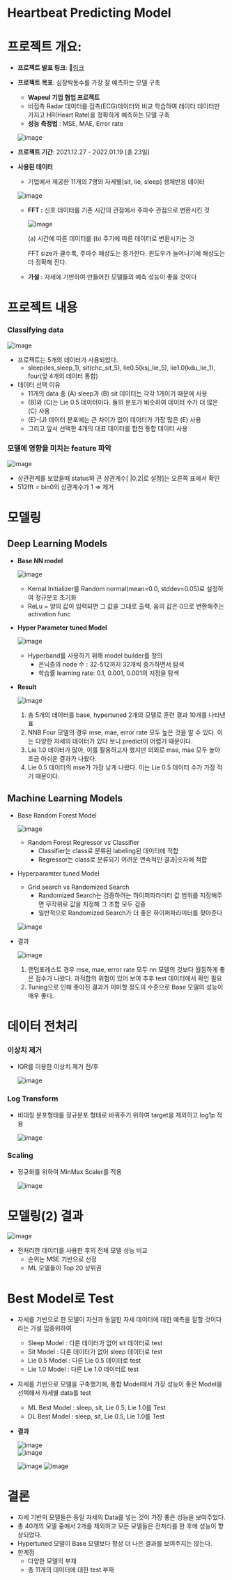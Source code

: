 
# Heartbeat Predicting Model

# **프로젝트 개요:**

- **프로젝트 발표 링크**: 🔗[링크](https://drive.google.com/file/d/1wEOWgdYFZ2FlBOzrhFG3_5lW_qhbrchW/view?usp=sharing)
- **프로젝트 목표**:  심장박동수를 가장 잘 예측하는 모델 구축
    - **Wapeul 기업 협업 프로젝트**
    - 비접촉 Radar 데이터를 접촉(ECG)데이터와 비교 학습하여 레이더 데이터만 가지고 HR(Heart Rate)을 정확하게 예측하는 모델 구축
    - **성능 측정법** : MSE, MAE, Error rate
    
    ![image](https://user-images.githubusercontent.com/86962114/163170683-f7751a58-2889-410e-b50d-6440ce19af78.png)
    
- **프로젝트 기간**: 2021.12.27 - 2022.01.19 [총 23일]
- **사용된 데이터**
    - 기업에서 제공한 11개의 7명의 자세별[sit, lie, sleep] 생체반응 데이터
    
    ![image](https://user-images.githubusercontent.com/86962114/163170706-eef76c93-f1e1-4c39-802a-01eeb6fb6986.png)
    
    - **FFT :**  신호 데이터를 기존 시간의 관점에서 주파수 관점으로 변환시킨 것
        
        ![image](https://user-images.githubusercontent.com/86962114/163170746-770967ba-da78-404e-aafa-4207b508d313.png)
        
        (a) 시간에 따른 데이터를 (b) 주기에 따른 데이터로 변환시키는 것
        
        FFT size가 클수록, 주파수 해상도는 증가한다. 윈도우가 늘어나기에 해상도는 더 정확해 진다. 
        
    - **가설** : 자세에 기반하여 만들어진 모델들의 예측 성능이 좋을 것이다

# **프로젝트 내용**

### Classifying data

![image](https://user-images.githubusercontent.com/86962114/163170785-8d60f3ea-adc4-4717-8ec3-6e8139ed1e63.png)

- 프로젝트는 5개의 데이터가 사용되었다.
    - sleep(les_sleep_1), sit(chc_sit_5), lie0.5(ksj_lie_5), lie1.0(kdu_lie_1), four(앞 4개의 데이터 통합)
- 데이터 선택 이유
    - 11개의 data 중 (A) sleep과 (B) sit 데이터는 각각 1개이기 때문에 사용
    - (B)와 (C)는 Lie 0.5 데이터이다. 둘의 분포가 비슷하여 데이터 수가 더 많은 (C) 사용
    - (E)-(J) 데이터 분포에는 큰 차이가 없어 데이터가 가장 많은 (E) 사용
    - 그리고 앞서 선택한 4개의 대표 데이터를 합친 통합 데이터 사용

### 모델에 영향을 미치는 feature 파악

![image](https://user-images.githubusercontent.com/86962114/163170874-17161a68-2396-465d-873e-62270660da61.png)

- 상관관계를 보았을때 status와 큰 상관계수[ |0.2|로 설정]는 오른쪽 표에서 확인
- 512fft = bin0의 상관계수가 1 ⇒ 제거

# 모델링

## Deep Learning Models

- **Base NN model**
    
    ![image](https://user-images.githubusercontent.com/86962114/163170958-9887e372-c96a-4688-8579-633fac91a5c6.png)
    
    - Kernal Initializer를 Random normal(mean=0.0, stddev=0.05)로 설정하여 정규분포 초기화
    - ReLu = 양의 값이 입력되면 그 값을 그대로 출력, 음의 값은 0으로 변환해주는 activation func
- **Hyper Parameter tuned Model**
    
    ![image](https://user-images.githubusercontent.com/86962114/163170987-052a2146-1e68-4554-bbaf-cdbd3b8cbf7a.png)
    
    - Hyperband를 사용하기 위해 model builder를 정의
        - 은닉층의 node 수 : 32-512까지 32개씩 증가하면서 탐색
        - 학습률 learning rate: 0.1, 0.001, 0.001의 지점을 탐색
- **Result**
    
    ![image](https://user-images.githubusercontent.com/86962114/163171001-3cfe72de-3ae5-4ab3-b1ec-60aa12e6a298.png)
    
    1. 총 5개의 데이터를 base, hypertuned 2개의 모델로 훈련 결과 10개를 나타낸 표
    2. NNB Four 모델의 경우 mse, mae, error rate 모두 높은 것을 알 수 있다. 이는 다양한 자세의 데이터가 있다 보니 predict이 어렵기 때문이다. 
    3. Lie 1.0 데이터가 많아, 이를 활용하고자 했지만 의외로 mse, mae 모두 높아 조금 아쉬운 결과가 나왔다.
    4. Lie 0.5 데이터의 mse가 가장 낮게 나왔다. 이는 Lie 0.5 데이터 수가 가장 적기 때문이다. 

## Machine Learning Models

- Base Random Forest Model
    
    ![image](https://user-images.githubusercontent.com/86962114/163171040-53e0e992-8396-4ef4-bb19-7ff4448bda79.png)
    
    - Random Forest Regressor vs Classifier
        - Classifier는 class로 분류된 labeling된 데이터에 적합
        - Regressor는 class로 분류되기 어려운 연속적인 결과|숫자에 적합
- Hyperparamter tuned Model
    - Grid search vs Randomized Search
        - Randomized Search는 검증하려는 하이퍼파라미터 값 범위를 지정해주면 무작위로 값을 지정해 그 조합 모두 검증
        - 일반적으로 Randomized Search가 더 좋은 하이퍼파라미터를 찾아준다
    
    ![image](https://user-images.githubusercontent.com/86962114/163171129-ebbe8c04-caed-4a19-834d-e0148c023550.png)
    
- 결과
    
    ![image](https://user-images.githubusercontent.com/86962114/163171152-8f6acf0d-667b-4f86-a29e-a5e91f6b386c.png)
    
    1. 랜덤포레스트 경우 mse, mae, error rate 모두 nn 모델의 것보다 월등하게 좋은 점수가 나왔다. 과적합의 위험이 있어 보여 추후 test 데이터에서 확인 필요
    2. Tuning으로 인해 좋아진 결과가 미미할 정도의 수준으로 Base 모델의 성능이 매우 좋다. 

# 데이터 전처리

### 이상치 제거

- IQR를 이용한 이상치 제거 전/후
    
    ![image](https://user-images.githubusercontent.com/86962114/163171200-200f800a-e6eb-49ad-b7c8-a0b717d40c95.png)
    

### Log Transform

- 비대칭 분포형태를 정규분포 형태로 바꿔주기 위하여 target을 제외하고 log1p 적용

    ![image](https://user-images.githubusercontent.com/86962114/163171244-aa16cb64-be50-47ea-84ea-b6481c5fef0d.png)


### Scaling

- 정규화를 위하여 MinMax Scaler를 적용

    ![image](https://user-images.githubusercontent.com/86962114/163171273-283c7194-0fff-4c36-9f92-c31fb7d97389.png)


# 모델링(2) 결과

![image](https://user-images.githubusercontent.com/86962114/163171293-67d1a036-816a-4c10-ae4c-8d7988efc5b8.png)

- 전처리한 데이터를 사용한 후의 전체 모델 성능 비교
    - 순위는 MSE 기반으로 선정
    - ML 모델들이 Top 20 상위권

# Best Model로 Test

- 자세를 기반으로 한 모델이 자신과 동일한 자세 데이터에 대한 예측을 잘할 것이다라는 가설 입증위하여
    - Sleep Model : 다른 데이터가 없어 sit 데이터로 test
    - Sit Model : 다른 데이터가 없어 sleep 데이터로 test
    - Lie 0.5 Model : 다른 Lie 0.5 데이터로 test
    - Lie 1.0 Model : 다른 Lie 1.0 데이터로 test
- 자세를 기반으로 모델을 구축했기에, 통합 Model에서 가장 성능이 좋은 Model을 선택해서 자세별 data를 test
    - ML Best Model : sleep, sit, Lie 0.5, Lie 1.0를 Test
    - DL Best Model : sleep, sit, Lie 0.5, Lie 1.0를 Test
- **결과**
    
    ![image](https://user-images.githubusercontent.com/86962114/163171344-a5a7ab05-29de-4a08-9e52-54d45219e445.png)    
    ![image](https://user-images.githubusercontent.com/86962114/163171386-b602c4c5-384a-4c80-aa87-ea84140b4df2.png)

    ![image](https://user-images.githubusercontent.com/86962114/163171426-0d2ef0cb-dca2-4eba-9285-0073319a55a5.png)
    ![image](https://user-images.githubusercontent.com/86962114/163171450-21845c82-3c68-4f06-80ca-57c94baae7b0.png)


# 결론

- 자세 기반의 모델들은 동일 자세의 Data를 넣는 것이 가장 좋은 성능을 보여주었다.
- 총 40개의 모델 중에서 2개를 제외하고 모든 모델들은 전처리를 한 후에 성능이 향상되었다.
- Hypertuned 모델이 Base 모델보다 항상 더 나은 결과를 보여주지는 않는다.
- 한계점
    - 다양한 모델의 부재
    - 총 11개의 데이터에 대한 test 부재
